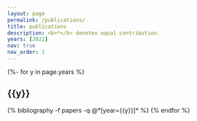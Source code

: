 ```yaml
---
layout: page
permalink: /publications/
title: publications
description: <b>*</b> denotes equal contribution.
years: [2022]
nav: true
nav_order: 1
---
```


<!-- _pages/publications.md -->
<div class="publications">

{%- for y in page.years %}
  <h2 class="year">{{y}}</h2>
  {% bibliography -f papers -q @*[year={{y}}]* %}
{% endfor %}

</div>

